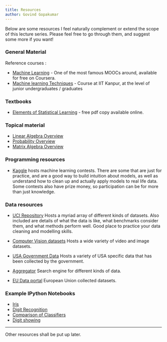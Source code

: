 ```yaml
---
title: Resources
author: Govind Gopakumar
---
```



Below are some resources I feel naturally complement or extend the scope of
this lecture series. Please feel free to go through them, and suggest some more 
if you want!

### General Material
Reference courses : 

 - [Machine Learning](https://www.coursera.org/learn/machine-learning) - One of the most famous MOOCs
around, available for free on Coursera.
 - [Machine learning Techniques](https://www.cse.iitk.ac.in/users/piyush/courses/ml_autumn16/ML.html) - 
Course at IIT Kanpur, at the level of junior undergraduates / graduates



### Textbooks

- [Elements of Statistical Learning](https://statweb.stanford.edu/~tibs/ElemStatLearn/) - free pdf 
copy available online. 


### Topical material

- [Linear Algebra Overview](http://www.cs.cmu.edu/~zkolter/course/15-884/linalg-review.pdf)
- [Probability Overview](http://cs229.stanford.edu/section/cs229-prob.pdf)
- [Matrix Algebra Overview](http://www2.imm.dtu.dk/pubdb/views/edoc_download.php/3274/pdf/imm3274.pdf)


### Programming resources 

- [Kaggle](http://kaggle.com/) hosts machine learning contests. There are some that are just for practice,
 and are a good way to build intuition about models, as well as understand how to clean up and actually
 apply models to real life data. Some contests also have prize money, so participation can be for more
 than just knowledge.



### Data resources
- [UCI Repository](https://archive.ics.uci.edu/ml/) Hosts a myriad array of different kinds of datasets.
 Also included are details of what the data is like, what benchmarks consider them, and what methods perform
 well. Good place to practice your data cleaning and modelling skills. 

- [Computer Vision datasets](http://clickdamage.com/sourcecode/cv_datasets.php) Hosts a wide variety of 
video and image datasets.

- [USA Government Data](http://clickdamage.com/sourcecode/cv_datasets.php) Hosts a variety of USA specific
data that has been collected by the government.

- [Aggregator](https://datahub.io/) Search engine for different kinds of data.

- [EU Data portal](https://data.europa.eu/euodp/en/data) European Union collected datasets.


### Example IPython Notebooks

- [Iris](http://scikit-learn.org/stable/auto_examples/datasets/plot_iris_dataset.html)
- [Digit Recognition](http://scikit-learn.org/stable/auto_examples/classification/plot_digits_classification.html#sphx-glr-auto-examples-classification-plot-digits-classification-py)
- [Comparison of Classifiers](http://scikit-learn.org/stable/auto_examples/classification/plot_classifier_comparison.html#sphx-glr-auto-examples-classification-plot-classifier-comparison-py)
- [Digit showing](http://scikit-learn.org/stable/auto_examples/datasets/plot_digits_last_image.html#sphx-glr-auto-examples-datasets-plot-digits-last-image-py)

---

Other resources shall be put up later.







